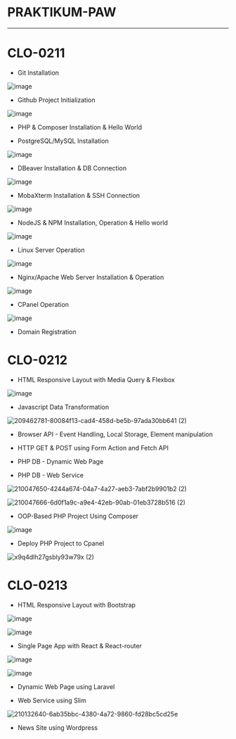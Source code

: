 # PRAKTIKUM-PAW

____________________________________________________
# CLO-0211

* Git Installation 

![image](https://user-images.githubusercontent.com/112878739/210025019-8440dffb-b087-45a4-9f3a-75987c166e6e.png)

* Github Project Initialization

![image](https://user-images.githubusercontent.com/112878739/210095940-228ff146-81a5-4eba-959b-82f4bde08b64.png)

* PHP & Composer Installation & Hello World

* PostgreSQL/MySQL Installation

![image](https://user-images.githubusercontent.com/112878739/210096207-c1f43812-b162-4296-b977-a0e5d290e665.png)


* DBeaver Installation & DB Connection

![image](https://user-images.githubusercontent.com/112878739/210096410-907c857b-be38-44ac-8fe2-6220fbc296e9.png)


* MobaXterm Installation & SSH Connection

![image](https://user-images.githubusercontent.com/112878739/210090022-0866ca3c-945e-4b9e-b461-5e029f439cc4.png)


* NodeJS & NPM Installation, Operation & Hello world

![image](https://user-images.githubusercontent.com/112878739/210093259-1dd01151-93c2-41a9-bb39-0e185df6c15d.png)


* Linux Server Operation

![image](https://user-images.githubusercontent.com/112878739/210089782-773b230e-ef15-41cd-8abe-e850c698fa72.png)


* Nginx/Apache Web Server Installation & Operation

![image](https://user-images.githubusercontent.com/112878739/210126548-5368f53f-424a-4b4a-a08f-f6272b17e9f9.png)

* CPanel Operation

![image](https://user-images.githubusercontent.com/112878739/210121236-8b587dc9-5782-4be3-ac60-d9890da9d8d7.png)


* Domain Registration

# CLO-0212

* HTML Responsive Layout with Media Query & Flexbox
 
![image](https://user-images.githubusercontent.com/112878739/210120460-4234fb8f-bf4f-4080-be52-5f19c9c05feb.png)
 
* Javascript Data Transformation

![209462781-80084f13-cad4-458d-be5b-97ada30bb641 (2)](https://user-images.githubusercontent.com/112878739/210898152-5fdddc44-1ed5-4f3d-b4d9-b6d283f72ff2.png)
 
* Browser API - Event Handling, Local Storage, Element manipulation	
 
* HTTP GET & POST using Form Action and Fetch API
 
* PHP DB - Dynamic Web Page
 
* PHP DB - Web Service

![210047650-4244a674-04a7-4a27-aeb3-7abf2b9901b2 (2)](https://user-images.githubusercontent.com/112878739/210898366-607cedde-7ff5-4989-9fd5-a7a93d101f6e.png)

![210047666-6d0f1a9c-a9e4-42eb-90ab-01eb3728b516 (2)](https://user-images.githubusercontent.com/112878739/210898500-3b723dbe-ad93-454e-a942-60995fbd2ea5.png)

* OOP-Based PHP Project Using Composer
 
 ![image](https://user-images.githubusercontent.com/112878739/210121412-d9db3b1b-1938-4b01-9df7-542173185713.png)
 
* Deploy PHP Project to Cpanel

![x9q4dlh27gsbly93w79x (2)](https://user-images.githubusercontent.com/112878739/210898962-be2934dd-d253-4ce5-9941-a2b4c9f6d9f8.jpg)
 
 # CLO-0213
 
* HTML Responsive Layout with Bootstrap
 
 ![image](https://user-images.githubusercontent.com/112878739/210094576-fb1fec3b-349a-4c63-8800-5cb482ab96d1.png)

 
 ![image](https://user-images.githubusercontent.com/112878739/210094511-eac7d674-34fe-4d0d-a8d1-b78281bd34ca.png)

* Single Page App with React & React-router
 
 ![image](https://user-images.githubusercontent.com/112878739/210121435-cfaf1475-a01e-4a26-bbbb-49b8a07faf10.png)

 
 ![image](https://user-images.githubusercontent.com/112878739/210120820-5c053293-0a5a-4c06-a035-74fcab9fe10f.png)
 
* Dynamic Web Page using Laravel
 
* Web Service using Slim

![210132640-6ab35bbc-4380-4a72-9860-fd28bc5cd25e](https://user-images.githubusercontent.com/112878739/210899094-0a44c027-9ebe-4630-ad2f-a3c5d8898715.jpg)
 
* News Site using Wordpress
 
